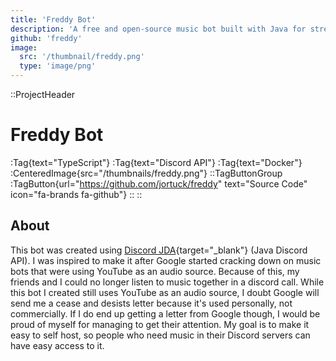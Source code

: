 ```yaml
---
title: 'Freddy Bot'
description: 'A free and open-source music bot built with Java for streaming music into your discord calls.'
github: 'freddy'
image:
  src: '/thumbnail/freddy.png'
  type: 'image/png'
---
```


::ProjectHeader

# Freddy Bot

:Tag{text="TypeScript"} :Tag{text="Discord API"} :Tag{text="Docker"}
:CenteredImage{src="/thumbnails/freddy.png"}
::TagButtonGroup
:TagButton{url="https://github.com/jortuck/freddy" text="Source Code" icon="fa-brands fa-github"}
::
::

## About

This bot was created using [Discord JDA](https://github.com/discord-jda/JDA){target="_blank"} (Java Discord API). I was inspired to make it after Google started cracking down
on music bots that were using YouTube as an audio source. Because of this, my friends and I could no longer listen to
music together in a discord call. While this bot I created still uses YouTube as an audio source, I doubt Google will
send me a cease and desists letter because it's used personally, not commercially. If I do end up getting a letter from
Google though, I would be proud of myself for managing to get their attention. My goal is to make it easy to self host,
so people who need music in their Discord servers can have easy access to it.
